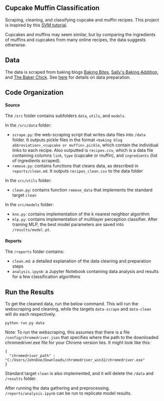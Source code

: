 ## Cupcake Muffin Classification
Scraping, cleaning, and classifying cupcake and muffin recipes. This project is inspired by this [SVM tutorial](https://www.youtube.com/watch?v=N1vOgolbjSc&feature=youtu.be).

Cupcakes and muffins may seem similar, but by comparing the ingredients of muffins and cupcakes from many online recipes, the data suggests otherwise.

## Data
The data is scraped from baking blogs [Baking Bites](https://bakingbites.com/), [Sally's Baking Addition](https://sallysbakingaddiction.com/), and [The Baker Chick](https://www.thebakerchick.com/). See [here](https://github.com/amandashu/Cupcake-Muffin-Classification/blob/main/reports/clean.md) for details on data preparation.

## Code Organization
#### Source
The `/src` folder contains subfolders `data`, `utils`, and `models`.

In the `/src/data` folder:
- `scrape.py`: the web-scraping script that writes data files into `/data` folder. It outputs pickle files in the format `<baking blog abbreviation>_<cupcake or muffin>.pickle`, which contain the individual links to each recipe. Also outputted is `recipes.csv`, which is a data file containing columns `link`,  `type` (cupcake or muffin), and `ingredients` (list of ingredients scraped).
- `remove.py`: contains functions that cleans data, as described in `reports/clean.md`. It outputs `recipes_clean.csv` to the data folder

In the `src/utils` folder:
- `clean.py`: contains function `remove_data` that implements the standard target `clean`

In the `src/models` folder:
- `knn.py`: contains implementation of the k nearest neighbor algorithm
- `mlp.py`: contains implementation of multilayer perception classifier. After training MLP, the best model parameters are saved into `/results/model.pt`. 

#### Reports
The `/reports` folder contains:
- `clean.md`: a detailed explanation of the data cleaning and preparation steps
- `analysis.ipynb`: a Jupyter Notebook containing data analysis and results for a few classification algorithms

## Run the Results
To get the cleaned data, run the below command. This will run the webscraping and cleaning, while the targets `data-scrape` and `data-clean` will do each respectively.
```console
python run.py data
```

Note: To run the webscraping, this assumes that there is a file `/config/chromedriver.json` that specifies where the path to the downloaded chromedriver.exe file for your Chrome version lies. It might look like this:
```console
{
  "chromedriver_path" : "C:/Users/JohnDoe/Downloads/chromedriver_win32/chromedriver.exe"
}
```

Standard target `clean` is also implemented, and it will delete the `/data` and `/results` folder.

After running the data gathering and preprocessing, `/reports/analysis.ipynb` can be run to replicate model results.
